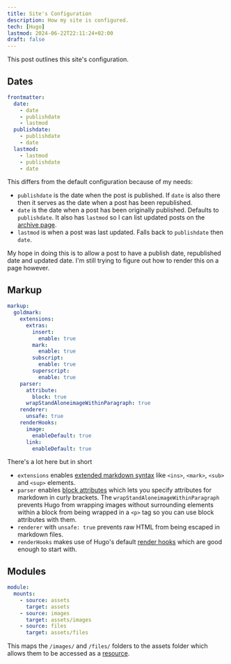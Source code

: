```yaml
---
title: Site's Configuration
description: How my site is configured.
tech: [Hugo]
lastmod: 2024-06-22T22:11:24+02:00
draft: false
---
```


This post outlines this site's configuration.

## Dates

```yml
frontmatter:
  date:
    - date
    - publishdate
    - lastmod
  publishdate:
    - publishdate
    - date
  lastmod:
    - lastmod
    - publishdate
    - date
```

This differs from the default configuration because of my needs:

* `publishdate` is the date when the post is published. If `date` is also there then it serves as the date when a post has been republished.
* `date` is the date when a post has been originally published. Defaults to `publishdate`. It also has `lastmod` so I can list updated posts on the [archive page](/content/archives/_index.md).
* `lastmod` is when a post was last updated. Falls back to `publishdate` then `date`.

My hope in doing this is to allow a post to have a publish date, republished date and updated date. I'm still trying to figure out how to render this on a page however.

## Markup

```yml
markup:
  goldmark:
    extensions:
      extras:
        insert:
          enable: true
        mark:
          enable: true
        subscript:
          enable: true
        superscript:
          enable: true
    parser:
      attribute:
        block: true
      wrapStandAloneimageWithinParagraph: true
    renderer:
      unsafe: true
    renderHooks:
      image:
        enableDefault: true
      link:
        enableDefault: true
```

There's a lot here but in short

* `extensions` enables [extended markdown syntax](https://github.com/gohugoio/hugo-goldmark-extensions?tab=readme-ov-file#extras-extension) like `<ins>`, `<mark>`, `<sub>` and `<sup>` elements.
* `parser` enables [block attributes](https://gohugo.io/content-management/markdown-attributes/#block-elements) which lets you specify attributes for markdown in curly brackets. The `wrapStandAloneimageWithinParagraph` prevents Hugo from wrapping images without surrounding elements within a block from being wrapped in a `<p>` tag so you can use block attributes with them.
* `renderer` with `unsafe: true` prevents raw HTML from being escaped in markdown files.
* `renderHooks` makes use of Hugo's default [render hooks](https://gohugo.io/render-hooks/introduction/) which are good enough to start with.

## Modules

```yml
module:
  mounts:
    - source: assets
      target: assets
    - source: images
      target: assets/images
    - source: files
      target: assets/files
```

This maps the `/images/` and `/files/` folders to the assets folder which allows them to be accessed as a [resource](https://gohugo.io/methods/page/resources/).
